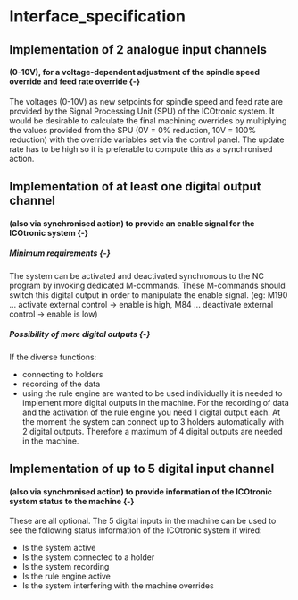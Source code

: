 # Interface_specification

## Implementation of 2 analogue input channels
#### (0-10V), for a voltage-dependent adjustment of the spindle speed override and feed rate override {-}

The voltages (0-10V) as new setpoints for spindle speed and feed rate are provided by the Signal Processing Unit (SPU) of the ICOtronic system. It would be desirable to calculate the final machining overrides by multiplying the values provided from the SPU (0V = 0% reduction, 10V = 100% reduction) with the override variables set via the control panel. The update rate has to be high so it is preferable to compute this as a synchronised action.

## Implementation of at least one digital output channel
#### (also via synchronised action) to provide an enable signal for the ICOtronic system {-}

##### Minimum requirements {-}

The system can be activated and deactivated synchronous to the NC program by invoking dedicated M-commands. These M-commands should switch this digital output in order to manipulate the enable signal. (eg: M190 ... activate external control → enable is high, M84 ... deactivate external control → enable is low)

##### Possibility of more digital outputs {-}

If the diverse functions:
- connecting to holders
- recording of the data
- using the rule engine
are wanted to be used individually it is needed to implement more digital outputs in the machine. For the recording of data and the activation of the rule engine you need 1 digital output each. At the moment the system can connect up to 3 holders automatically with 2 digital outputs. Therefore a maximum of 4 digital outputs are needed in the machine.

## Implementation of up to 5 digital input channel
#### (also via synchronised action) to provide information of the ICOtronic system status to the machine {-}

These are all optional. The 5 digital inputs in the machine can be used to see the following status information of the ICOtronic system if wired:
- Is the system active
- Is the system connected to a holder
- Is the system recording
- Is the rule engine active
- Is the system interfering with the machine overrides
